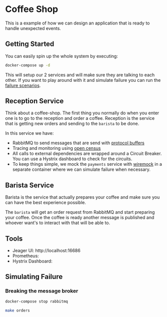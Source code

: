 # Coffee Shop

This is a example of how we can design an application that is ready to handle unexpected events.

## Getting Started

You can easily spin up the whole system by executing:

```sh
docker-compose up -d
```

This will setup our 2 services and will make sure they are talking to each other. 
If you want to play around with it and simulate failure you can run the [failure scenarios](#simulating-failure).

## Reception Service

Think about a coffee-shop. The first thing you normally do when you enter one is to go to the reception 
and order a coffee. Reception is the service that is getting new orders and sending to the `barista` to be done.

In this service we have:
* RabbitMQ to send messages that are send with [protocol buffers](/configs/proto)
* Tracing and monitoring using [open census](https://github.com/census-instrumentation/opencensus-go)
* All calls to external dependencies are wrapped around a Circuit Breaker. You can use a Hystrix dashboard to check for the circuits.
* To keep things simple, we mock the `payments` service with [wiremock](http://wiremock.org) in a separate container where we can simulate failure when necessary.

## Barista Service

Barista is the service that actually prepares your coffee and make sure you can have the best experience possible.

The `barista` will get an order request from RabbitMQ and start preparing your coffee. Once the coffee is ready 
another message is published and whoever want's to interact with that will be able to.

## Tools

* Jeager UI: http://localhost:16686
* Prometheus: 
* Hystrix Dashboard: 

## Simulating Failure

### Breaking the message broker

```sh
docker-compose stop rabbitmq
```

```sh
make orders
```
